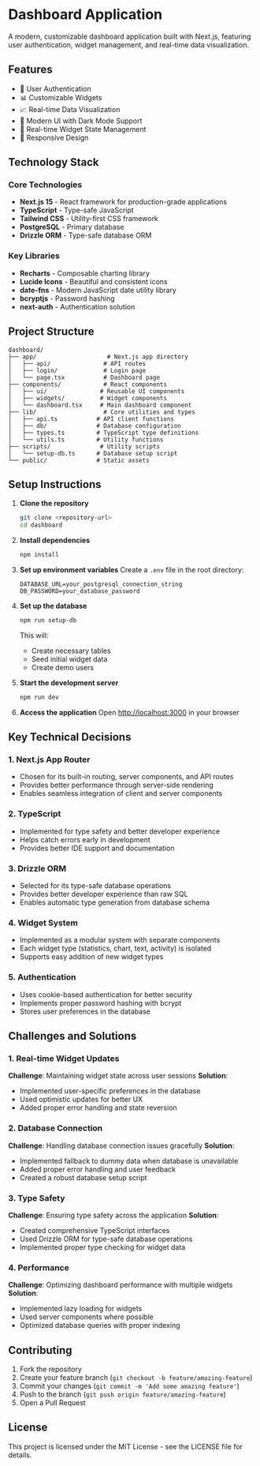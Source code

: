 # Dashboard Application

A modern, customizable dashboard application built with Next.js, featuring user authentication, widget management, and real-time data visualization.

## Features

- 🔐 User Authentication
- 📊 Customizable Widgets
- 📈 Real-time Data Visualization
- 🎨 Modern UI with Dark Mode Support
- 🔄 Real-time Widget State Management
- 📱 Responsive Design

## Technology Stack

### Core Technologies
- **Next.js 15** - React framework for production-grade applications
- **TypeScript** - Type-safe JavaScript
- **Tailwind CSS** - Utility-first CSS framework
- **PostgreSQL** - Primary database
- **Drizzle ORM** - Type-safe database ORM

### Key Libraries
- **Recharts** - Composable charting library
- **Lucide Icons** - Beautiful and consistent icons
- **date-fns** - Modern JavaScript date utility library
- **bcryptjs** - Password hashing
- **next-auth** - Authentication solution

## Project Structure

```
dashboard/
├── app/                    # Next.js app directory
│   ├── api/               # API routes
│   ├── login/             # Login page
│   └── page.tsx           # Dashboard page
├── components/            # React components
│   ├── ui/               # Reusable UI components
│   ├── widgets/          # Widget components
│   └── dashboard.tsx     # Main dashboard component
├── lib/                   # Core utilities and types
│   ├── api.ts           # API client functions
│   ├── db/              # Database configuration
│   ├── types.ts         # TypeScript type definitions
│   └── utils.ts         # Utility functions
├── scripts/              # Utility scripts
│   └── setup-db.ts      # Database setup script
└── public/              # Static assets
```

## Setup Instructions

1. **Clone the repository**
   ```bash
   git clone <repository-url>
   cd dashboard
   ```

2. **Install dependencies**
   ```bash
   npm install
   ```

3. **Set up environment variables**
   Create a `.env` file in the root directory:
   ```env
   DATABASE_URL=your_postgresql_connection_string
   DB_PASSWORD=your_database_password
   ```

4. **Set up the database**
   ```bash
   npm run setup-db
   ```
   This will:
   - Create necessary tables
   - Seed initial widget data
   - Create demo users

5. **Start the development server**
   ```bash
   npm run dev
   ```

6. **Access the application**
   Open [http://localhost:3000](http://localhost:3000) in your browser

## Key Technical Decisions

### 1. Next.js App Router
- Chosen for its built-in routing, server components, and API routes
- Provides better performance through server-side rendering
- Enables seamless integration of client and server components

### 2. TypeScript
- Implemented for type safety and better developer experience
- Helps catch errors early in development
- Provides better IDE support and documentation

### 3. Drizzle ORM
- Selected for its type-safe database operations
- Provides better developer experience than raw SQL
- Enables automatic type generation from database schema

### 4. Widget System
- Implemented as a modular system with separate components
- Each widget type (statistics, chart, text, activity) is isolated
- Supports easy addition of new widget types

### 5. Authentication
- Uses cookie-based authentication for better security
- Implements proper password hashing with bcrypt
- Stores user preferences in the database

## Challenges and Solutions

### 1. Real-time Widget Updates
**Challenge**: Maintaining widget state across user sessions
**Solution**: 
- Implemented user-specific preferences in the database
- Used optimistic updates for better UX
- Added proper error handling and state reversion

### 2. Database Connection
**Challenge**: Handling database connection issues gracefully
**Solution**:
- Implemented fallback to dummy data when database is unavailable
- Added proper error handling and user feedback
- Created a robust database setup script

### 3. Type Safety
**Challenge**: Ensuring type safety across the application
**Solution**:
- Created comprehensive TypeScript interfaces
- Used Drizzle ORM for type-safe database operations
- Implemented proper type checking for widget data

### 4. Performance
**Challenge**: Optimizing dashboard performance with multiple widgets
**Solution**:
- Implemented lazy loading for widgets
- Used server components where possible
- Optimized database queries with proper indexing

## Contributing

1. Fork the repository
2. Create your feature branch (`git checkout -b feature/amazing-feature`)
3. Commit your changes (`git commit -m 'Add some amazing feature'`)
4. Push to the branch (`git push origin feature/amazing-feature`)
5. Open a Pull Request

## License

This project is licensed under the MIT License - see the LICENSE file for details. 